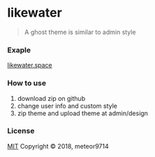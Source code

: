 # likewater

> A ghost theme is similar to admin style

### Exaple

[likewater.space](http://likewater.space)

### How to use
1. download zip on github
2. change user info and custom style
3. zip theme and upload theme at admin/design

### License
[MIT](https://opensource.org/licenses/MIT)
Copyright © 2018, meteor9714
